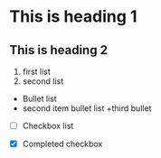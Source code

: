 # This is heading 1
## This is heading 2
1) first list
2) second list
+ Bullet list
+ second item bullet list
    +third bullet
 
- [ ] Checkbox list

- [x] Completed checkbox